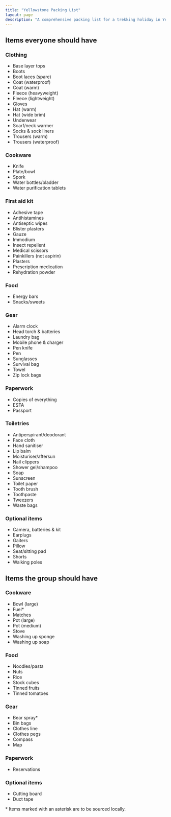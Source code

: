 ```yaml
---
title: "Yellowstone Packing List"
layout: page
description: "A comprehensive packing list for a trekking holiday in Yellowstone National Park."
---
```


## Items everyone should have

### Clothing
- Base layer tops
- Boots
- Boot laces (spare)
- Coat (waterproof)
- Coat (warm)
- Fleece (heavyweight)
- Fleece (lightweight)
- Gloves
- Hat (warm)
- Hat (wide brim)
- Underwear
- Scarf/neck warmer
- Socks & sock liners
- Trousers (warm)
- Trousers (waterproof)

### Cookware
- Knife
- Plate/bowl
- Spork
- Water bottles/bladder
- Water purification tablets

### First aid kit
- Adhesive tape
- Antihistamines
- Antiseptic wipes
- Blister plasters
- Gauze
- Immodium
- Insect repellent
- Medical scissors
- Painkillers (not aspirin)
- Plasters
- Prescription medication
- Rehydration powder

### Food
- Energy bars
- Snacks/sweets

### Gear
- Alarm clock
- Head torch & batteries
- Laundry bag
- Mobile phone & charger
- Pen knife
- Pen
- Sunglasses
- Survival bag
- Towel
- Zip lock bags

### Paperwork
- Copies of everything
- ESTA
- Passport

### Toiletries
- Antiperspirant/deodorant
- Face cloth
- Hand sanitiser
- Lip balm
- Moisturiser/aftersun
- Nail clippers
- Shower gel/shampoo
- Soap
- Sunscreen
- Toilet paper
- Tooth brush
- Toothpaste
- Tweezers
- Waste bags

### Optional items
- Camera, batteries & kit
- Earplugs
- Gaiters
- Pillow
- Seat/sitting pad
- Shorts
- Walking poles

## Items the group should have

### Cookware
- Bowl (large)
- Fuel*
- Matches
- Pot (large)
- Pot (medium)
- Stove
- Washing up sponge
- Washing up soap

### Food
- Noodles/pasta
- Nuts
- Rice
- Stock cubes
- Tinned fruits
- Tinned tomatoes

### Gear
- Bear spray*
- Bin bags
- Clothes line
- Clothes pegs
- Compass
- Map

### Paperwork
- Reservations

### Optional items
- Cutting board
- Duct tape

\* Items marked with an asterisk are to be sourced locally.

<style>
    .site-header {
        background: #EEE;
    }
    .container {
        max-width: 100%;
    }
    main h3 {
        margin: 1.5rem 0 0;
    }
    main ul {
        margin: 0 0 1.5rem;
        padding: 0;
        list-style: none;
    }
/*    @media (min-width: 500px) {
        main ul {
            -webkit-column-count: 2;
               -moz-column-count: 2;
                    column-count: 2;
        }
    }
    @media (min-width: 700px) {
        main ul {
            -webkit-column-count: 3;
               -moz-column-count: 3;
                    column-count: 3;
        }
    }
    @media (min-width: 900px) {
        main ul {
            -webkit-column-count: 4;
               -moz-column-count: 4;
                    column-count: 4;
        }
    }
    @media (min-width: 1100px) {
        main ul {
            -webkit-column-count: 5;
               -moz-column-count: 5;
                    column-count: 5;
        }
    }*/
</style>